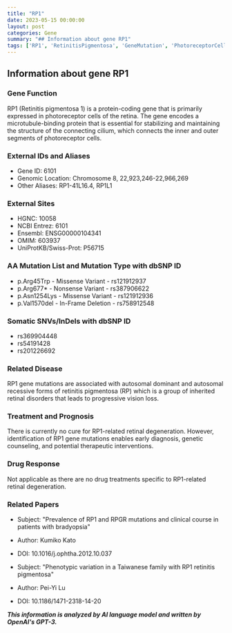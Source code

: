 ```yaml
---
title: "RP1"
date: 2023-05-15 00:00:00
layout: post
categories: Gene
summary: "## Information about gene RP1"
tags: ['RP1', 'RetinitisPigmentosa', 'GeneMutation', 'PhotoreceptorCells', 'GeneticCounseling', 'EarlyDiagnosis', 'RetinalDegeneration', 'InheritedDisorders']
---
```


## Information about gene RP1

### Gene Function
RP1 (Retinitis pigmentosa 1) is a protein-coding gene that is primarily expressed in photoreceptor cells of the retina. The gene encodes a microtubule-binding protein that is essential for stabilizing and maintaining the structure of the connecting cilium, which connects the inner and outer segments of photoreceptor cells.

### External IDs and Aliases
- Gene ID: 6101
- Genomic Location: Chromosome 8, 22,923,246-22,966,269
- Other Aliases: RP1-41L16.4, RP1L1

### External Sites
- HGNC: 10058
- NCBI Entrez: 6101
- Ensembl: ENSG00000104341
- OMIM: 603937
- UniProtKB/Swiss-Prot: P56715

### AA Mutation List and Mutation Type with dbSNP ID
- p.Arg45Trp - Missense Variant - rs121912937
- p.Arg677* - Nonsense Variant - rs387906622
- p.Asn1254Lys - Missense Variant - rs121912936
- p.Val1570del - In-Frame Deletion - rs758912548

### Somatic SNVs/InDels with dbSNP ID
- rs369904448
- rs54191428
- rs201226692

### Related Disease
RP1 gene mutations are associated with autosomal dominant and autosomal recessive forms of retinitis pigmentosa (RP) which is a group of inherited retinal disorders that leads to progressive vision loss.

### Treatment and Prognosis
There is currently no cure for RP1-related retinal degeneration. However, identification of RP1 gene mutations enables early diagnosis, genetic counseling, and potential therapeutic interventions.

### Drug Response
Not applicable as there are no drug treatments specific to RP1-related retinal degeneration.

### Related Papers
- Subject: "Prevalence of RP1 and RPGR mutations and clinical course in patients with bradyopsia" 
- Author: Kumiko Kato
- DOI: 10.1016/j.ophtha.2012.10.037

- Subject: "Phenotypic variation in a Taiwanese family with RP1 retinitis pigmentosa" 
- Author: Pei-Yi Lu
- DOI: 10.1186/1471-2318-14-20

**_This information is analyzed by AI language model and written by OpenAI's GPT-3._**